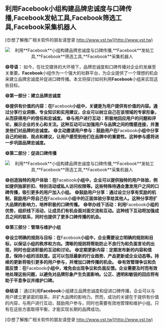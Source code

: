 ## **利用**Facebook**小组构建品牌忠诚度与口碑传播,**Facebook**发帖工具,**Facebook**筛选工具,**Facebook**采集机器人**

[😍想了解推广相关软件的朋友请登录 http://www.vst.tw](http://www.vst.tw)

 <center><img src="https://vst.tw/MP4/tuiguang/png/5.png" alt="利用**Facebook**小组构建品牌忠诚度与口碑传播,**Facebook**发帖工具,**Facebook**筛选工具,**Facebook**采集机器人"></center>

**😄导语：**
如今，在社交媒体的大环境下，品牌忠诚度和口碑传播对企业的发展至关重要。**Facebook**小组作为一个强大的社群平台，为企业提供了一个理想的机会来建立品牌忠诚度并促进口碑传播。本文将探讨如何利用**Facebook**小组来实现这些目标。

**😄第一部分：建立品牌忠诚度**

**😄提供有价值的内容：在**Facebook**小组中，关键是为用户提供有价值的内容。通过分享行业洞察、专业知识和实用建议，企业可以树立自己在该领域的专家形象，从而获得用户的信任和忠诚度。**
**😄与用户进行互动：积极地回应用户的问题和评论，展示企业的关心和关注。这种互动可以加强用户与品牌之间的情感连接，并激发他们对品牌的忠诚度。**
**😄主动邀请用户参与：鼓励用户在**Facebook**小组中分享自己的经验、观点和建议，让用户感受到他们在品牌中的重要性。这种参与感将进一步巩固品牌忠诚度。**

**😄第二部分：促进口碑传播**

 <center><img src="https://vst.tw/MP4/tuiguang/png/3.png" alt="利用**Facebook**小组构建品牌忠诚度与口碑传播,**Facebook**发帖工具,**Facebook**筛选工具,**Facebook**采集机器人"></center>

**😄创造独特的用户体验：在**Facebook**小组中，企业可以提供独特的用户体验，例如提供独家折扣、特别活动或私人访问权限等。这些特殊待遇会激发用户之间的口碑传播，吸引更多的用户加入小组。**
**😄鼓励用户分享：通过设立分享有奖励的机制，鼓励用户将自己在**Facebook**小组中的正面体验分享给其他人。这种分享将扩大品牌的影响力，培养积极的口碑传播。**
**😄举办线下活动：利用**Facebook**小组的优势，组织线下活动，让成员们有机会面对面交流和互动。这种线下互动将加强成员之间的联系，同时也提供了更多口碑传播的机会。**

**😄第三部分：管理与维护小组**

**😄设立明确的规则与目标：在**Facebook**小组中，企业需要设立明确的规则和目标，以保证小组的秩序和方向。清晰的规则将帮助防止不良行为和负面言论的出现，同时也促进积极的互动和讨论。**
**😄定期更新内容：定期发布新的内容和信息，保持小组的活跃度。这可以包括最新的行业趋势、产品更新或企业动态等。持续的更新将吸引更多的用户参与，并增加口碑传播的机会。**
**😄有效管理争议和负面反馈：在**Facebook**小组中，难免会出现争议和负面反馈。企业需要及时而有效地处理这些问题，以避免对品牌形象产生负面影响。公正、透明和敏锐的回应将有助于平息争议并维护口碑。**

**😄结语：**
通过利用**Facebook**小组建立品牌忠诚度和促进口碑传播，企业可以与用户建立更紧密的联系，并扩大品牌的影响力。然而，成功的关键在于提供有价值的内容，与用户进行互动，鼓励用户参与，同时也需要有效地管理和维护小组。只有在这些方面取得平衡，才能实现长期的品牌成功。

[😍想了解推广相关软件的朋友请登录 http://www.vst.tw](http://www.vst.tw)



